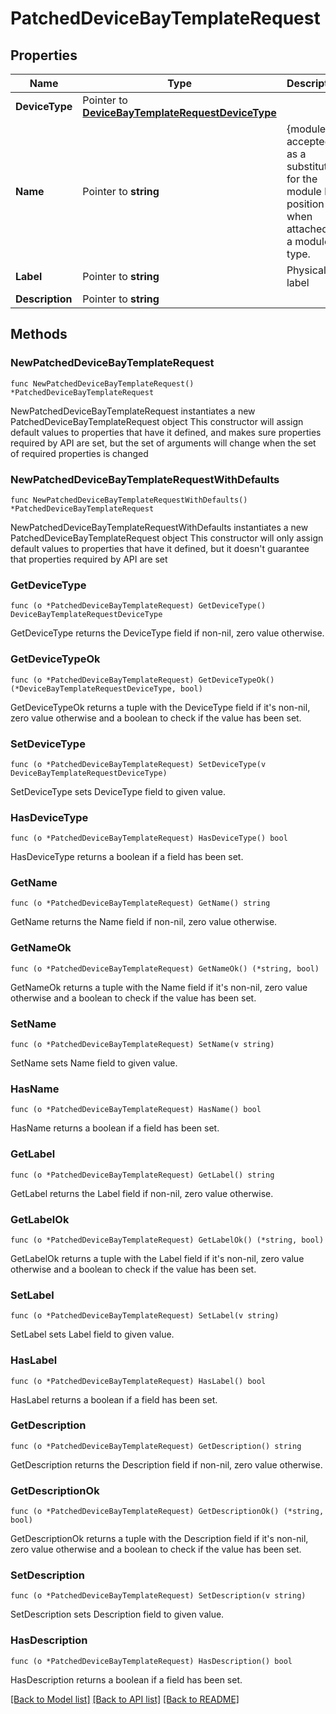 # PatchedDeviceBayTemplateRequest

## Properties

Name | Type | Description | Notes
------------ | ------------- | ------------- | -------------
**DeviceType** | Pointer to [**DeviceBayTemplateRequestDeviceType**](DeviceBayTemplateRequestDeviceType.md) |  | [optional] 
**Name** | Pointer to **string** | {module} is accepted as a substitution for the module bay position when attached to a module type. | [optional] 
**Label** | Pointer to **string** | Physical label | [optional] 
**Description** | Pointer to **string** |  | [optional] 

## Methods

### NewPatchedDeviceBayTemplateRequest

`func NewPatchedDeviceBayTemplateRequest() *PatchedDeviceBayTemplateRequest`

NewPatchedDeviceBayTemplateRequest instantiates a new PatchedDeviceBayTemplateRequest object
This constructor will assign default values to properties that have it defined,
and makes sure properties required by API are set, but the set of arguments
will change when the set of required properties is changed

### NewPatchedDeviceBayTemplateRequestWithDefaults

`func NewPatchedDeviceBayTemplateRequestWithDefaults() *PatchedDeviceBayTemplateRequest`

NewPatchedDeviceBayTemplateRequestWithDefaults instantiates a new PatchedDeviceBayTemplateRequest object
This constructor will only assign default values to properties that have it defined,
but it doesn't guarantee that properties required by API are set

### GetDeviceType

`func (o *PatchedDeviceBayTemplateRequest) GetDeviceType() DeviceBayTemplateRequestDeviceType`

GetDeviceType returns the DeviceType field if non-nil, zero value otherwise.

### GetDeviceTypeOk

`func (o *PatchedDeviceBayTemplateRequest) GetDeviceTypeOk() (*DeviceBayTemplateRequestDeviceType, bool)`

GetDeviceTypeOk returns a tuple with the DeviceType field if it's non-nil, zero value otherwise
and a boolean to check if the value has been set.

### SetDeviceType

`func (o *PatchedDeviceBayTemplateRequest) SetDeviceType(v DeviceBayTemplateRequestDeviceType)`

SetDeviceType sets DeviceType field to given value.

### HasDeviceType

`func (o *PatchedDeviceBayTemplateRequest) HasDeviceType() bool`

HasDeviceType returns a boolean if a field has been set.

### GetName

`func (o *PatchedDeviceBayTemplateRequest) GetName() string`

GetName returns the Name field if non-nil, zero value otherwise.

### GetNameOk

`func (o *PatchedDeviceBayTemplateRequest) GetNameOk() (*string, bool)`

GetNameOk returns a tuple with the Name field if it's non-nil, zero value otherwise
and a boolean to check if the value has been set.

### SetName

`func (o *PatchedDeviceBayTemplateRequest) SetName(v string)`

SetName sets Name field to given value.

### HasName

`func (o *PatchedDeviceBayTemplateRequest) HasName() bool`

HasName returns a boolean if a field has been set.

### GetLabel

`func (o *PatchedDeviceBayTemplateRequest) GetLabel() string`

GetLabel returns the Label field if non-nil, zero value otherwise.

### GetLabelOk

`func (o *PatchedDeviceBayTemplateRequest) GetLabelOk() (*string, bool)`

GetLabelOk returns a tuple with the Label field if it's non-nil, zero value otherwise
and a boolean to check if the value has been set.

### SetLabel

`func (o *PatchedDeviceBayTemplateRequest) SetLabel(v string)`

SetLabel sets Label field to given value.

### HasLabel

`func (o *PatchedDeviceBayTemplateRequest) HasLabel() bool`

HasLabel returns a boolean if a field has been set.

### GetDescription

`func (o *PatchedDeviceBayTemplateRequest) GetDescription() string`

GetDescription returns the Description field if non-nil, zero value otherwise.

### GetDescriptionOk

`func (o *PatchedDeviceBayTemplateRequest) GetDescriptionOk() (*string, bool)`

GetDescriptionOk returns a tuple with the Description field if it's non-nil, zero value otherwise
and a boolean to check if the value has been set.

### SetDescription

`func (o *PatchedDeviceBayTemplateRequest) SetDescription(v string)`

SetDescription sets Description field to given value.

### HasDescription

`func (o *PatchedDeviceBayTemplateRequest) HasDescription() bool`

HasDescription returns a boolean if a field has been set.


[[Back to Model list]](../README.md#documentation-for-models) [[Back to API list]](../README.md#documentation-for-api-endpoints) [[Back to README]](../README.md)


